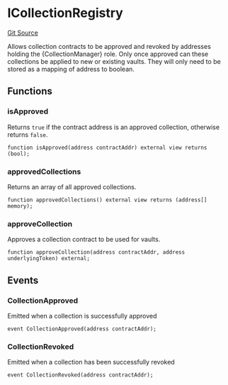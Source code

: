 # ICollectionRegistry
[Git Source](https://github.com/FloorDAO/floor-v2/blob/445b96358cc205e432e359914c1681c0f44048b0/src/interfaces/collections/CollectionRegistry.sol)

Allows collection contracts to be approved and revoked by addresses holding the
{CollectionManager} role. Only once approved can these collections be applied to
new or existing vaults. They will only need to be stored as a mapping of address
to boolean.


## Functions
### isApproved

Returns `true` if the contract address is an approved collection, otherwise
returns `false`.


```solidity
function isApproved(address contractAddr) external view returns (bool);
```

### approvedCollections

Returns an array of all approved collections.


```solidity
function approvedCollections() external view returns (address[] memory);
```

### approveCollection

Approves a collection contract to be used for vaults.


```solidity
function approveCollection(address contractAddr, address underlyingToken) external;
```

## Events
### CollectionApproved
Emitted when a collection is successfully approved


```solidity
event CollectionApproved(address contractAddr);
```

### CollectionRevoked
Emitted when a collection has been successfully revoked


```solidity
event CollectionRevoked(address contractAddr);
```

